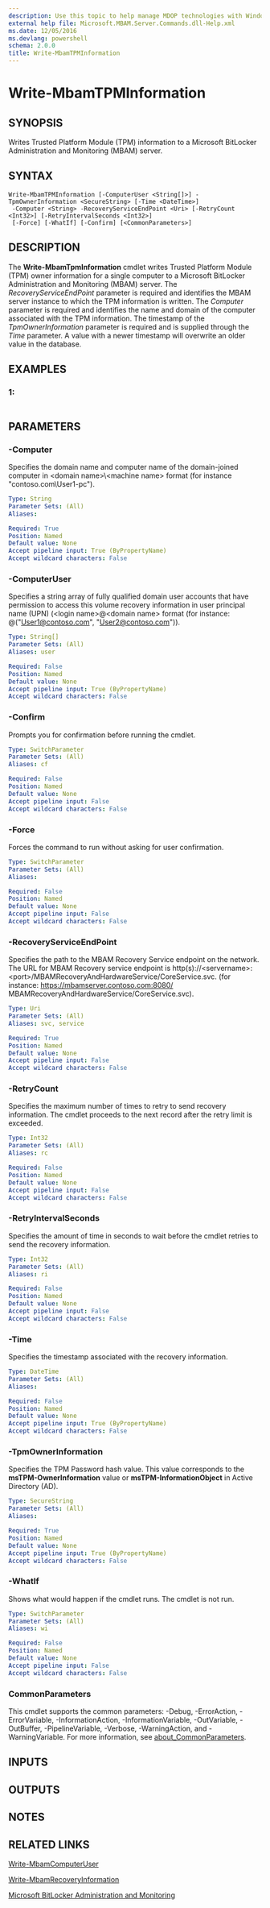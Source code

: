 ```yaml
---
description: Use this topic to help manage MDOP technologies with Windows PowerShell.
external help file: Microsoft.MBAM.Server.Commands.dll-Help.xml
ms.date: 12/05/2016
ms.devlang: powershell
schema: 2.0.0
title: Write-MbamTPMInformation
---
```


# Write-MbamTPMInformation

## SYNOPSIS
Writes Trusted Platform Module (TPM) information to a Microsoft BitLocker Administration and Monitoring (MBAM) server.

## SYNTAX

```
Write-MbamTPMInformation [-ComputerUser <String[]>] -TpmOwnerInformation <SecureString> [-Time <DateTime>]
 -Computer <String> -RecoveryServiceEndPoint <Uri> [-RetryCount <Int32>] [-RetryIntervalSeconds <Int32>]
 [-Force] [-WhatIf] [-Confirm] [<CommonParameters>]
```

## DESCRIPTION
The **Write-MbamTpmInformation** cmdlet writes Trusted Platform Module (TPM) owner information for a single computer to a Microsoft BitLocker Administration and Monitoring (MBAM) server.
The *RecoveryServiceEndPoint* parameter is required and identifies the MBAM server instance to which the TPM information is written.
The *Computer* parameter is required and identifies the name and domain of the computer associated with the TPM information.
The timestamp of the *TpmOwnerInformation* parameter is required and is supplied through the *Time* parameter.
A value with a newer timestamp will overwrite an older value in the database.

## EXAMPLES

### 1:
```

```

## PARAMETERS

### -Computer
Specifies the domain name and computer name of the domain-joined computer in \<domain name\>\\\<machine name\> format (for instance "contoso.com\User1-pc").

```yaml
Type: String
Parameter Sets: (All)
Aliases: 

Required: True
Position: Named
Default value: None
Accept pipeline input: True (ByPropertyName)
Accept wildcard characters: False
```

### -ComputerUser
Specifies a string array of fully qualified domain user accounts that have permission to access this volume recovery information in user principal name (UPN) (\<login name\>@\<domain name\> format (for instance: @("User1@contoso.com", "User2@contoso.com")).

```yaml
Type: String[]
Parameter Sets: (All)
Aliases: user

Required: False
Position: Named
Default value: None
Accept pipeline input: True (ByPropertyName)
Accept wildcard characters: False
```

### -Confirm
Prompts you for confirmation before running the cmdlet.

```yaml
Type: SwitchParameter
Parameter Sets: (All)
Aliases: cf

Required: False
Position: Named
Default value: None
Accept pipeline input: False
Accept wildcard characters: False
```

### -Force
Forces the command to run without asking for user confirmation.

```yaml
Type: SwitchParameter
Parameter Sets: (All)
Aliases: 

Required: False
Position: Named
Default value: None
Accept pipeline input: False
Accept wildcard characters: False
```

### -RecoveryServiceEndPoint
Specifies the path to the MBAM Recovery Service endpoint on the network.
The URL for MBAM Recovery service endpoint is http(s)://\<servername\>:\<port\>/MBAMRecoveryAndHardwareService/CoreService.svc.
(for instance: https://mbamserver.contoso.com:8080/ MBAMRecoveryAndHardwareService/CoreService.svc).

```yaml
Type: Uri
Parameter Sets: (All)
Aliases: svc, service

Required: True
Position: Named
Default value: None
Accept pipeline input: False
Accept wildcard characters: False
```

### -RetryCount
Specifies the maximum number of times to retry to send recovery information.
The cmdlet proceeds to the next record after the retry limit is exceeded.

```yaml
Type: Int32
Parameter Sets: (All)
Aliases: rc

Required: False
Position: Named
Default value: None
Accept pipeline input: False
Accept wildcard characters: False
```

### -RetryIntervalSeconds
Specifies the amount of time in seconds to wait before the cmdlet retries to send the recovery information.

```yaml
Type: Int32
Parameter Sets: (All)
Aliases: ri

Required: False
Position: Named
Default value: None
Accept pipeline input: False
Accept wildcard characters: False
```

### -Time
Specifies the timestamp associated with the recovery information.

```yaml
Type: DateTime
Parameter Sets: (All)
Aliases: 

Required: False
Position: Named
Default value: None
Accept pipeline input: True (ByPropertyName)
Accept wildcard characters: False
```

### -TpmOwnerInformation
Specifies the TPM Password hash value.
This value corresponds to the **msTPM-OwnerInformation** value or **msTPM-InformationObject** in Active Directory (AD).

```yaml
Type: SecureString
Parameter Sets: (All)
Aliases: 

Required: True
Position: Named
Default value: None
Accept pipeline input: True (ByPropertyName)
Accept wildcard characters: False
```

### -WhatIf
Shows what would happen if the cmdlet runs. The cmdlet is not run.

```yaml
Type: SwitchParameter
Parameter Sets: (All)
Aliases: wi

Required: False
Position: Named
Default value: None
Accept pipeline input: False
Accept wildcard characters: False
```

### CommonParameters
This cmdlet supports the common parameters: -Debug, -ErrorAction, -ErrorVariable, -InformationAction, -InformationVariable, -OutVariable, -OutBuffer, -PipelineVariable, -Verbose, -WarningAction, and -WarningVariable. For more information, see [about_CommonParameters](https://go.microsoft.com/fwlink/?LinkID=113216).

## INPUTS

## OUTPUTS

## NOTES

## RELATED LINKS

[Write-MbamComputerUser](write-mbamcomputeruser.md)

[Write-MbamRecoveryInformation](write-mbamrecoveryinformation.md)

[Microsoft BitLocker Administration and Monitoring](https://docs.microsoft.com/microsoft-desktop-optimization-pack/mbam-v25/)


